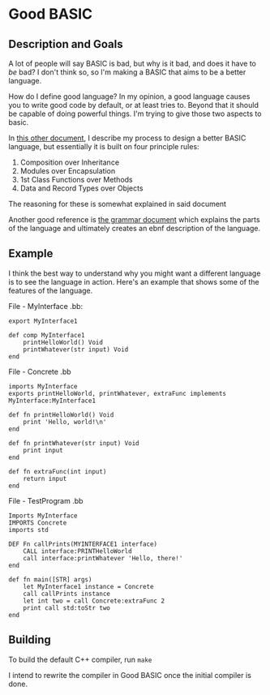 # Good BASIC

## Description and Goals

A lot of people will say BASIC is bad, but why is it bad, and does it have to *be* bad? I don't think so, so I'm making a BASIC that aims to be a better language.

How do I define good language? In my opinion, a good language causes you to write good code by default, or at least tries to. Beyond that it should be capable of doing powerful things. I'm trying to give those two aspects to basic.

In [this other document](./docs/better-basic.md), I describe my process to design a better BASIC language, but essentially it is built on four principle rules:

1. Composition over Inheritance
2. Modules over Encapsulation
3. 1st Class Functions over Methods
4. Data and Record Types over Objects

The reasoning for these is somewhat explained in said document

Another good reference is [the grammar document](./docs/grammar.md) which explains the parts of the language and ultimately creates an ebnf description of the language.

## Example

I think the best way to understand why you might want a different language is to see the language in action. Here's an example that shows some of the features of the language.

File - MyInterface .bb:
```
export MyInterface1

def comp MyInterface1
    printHelloWorld() Void
    printWhatever(str input) Void
end
```

File - Concrete .bb
```
imports MyInterface
exports printHelloWorld, printWhatever, extraFunc implements MyInterface:MyInterface1

def fn printHelloWorld() Void
    print 'Hello, world!\n'
end

def fn printWhatever(str input) Void
    print input
end

def fn extraFunc(int input)
    return input
end
```

File - TestProgram .bb
```
Imports MyInterface
IMPORTS Concrete
imports std

DEF Fn callPrints(MYINTERFACE1 interface)
    CALL interface:PRINTHelloWorld
    call interface:printWhatever 'Hello, there!'
end

def fn main([STR] args)
    let MyInterface1 instance = Concrete
    call callPrints instance
    let int two = call Concrete:extraFunc 2
    print call std:toStr two
end
```

## Building

To build the default C++ compiler, run `make`

I intend to rewrite the compiler in Good BASIC once the initial compiler is done.